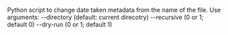 Python script to change date taken metadata from the name of the file.
Use arguments:
  --directory (default: current direcotry)
  --recursive (0 or 1; default 0)
  --dry-run (0 or 1; default 1)
